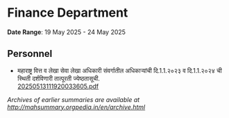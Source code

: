# Finance Department

**Date Range**: 19 May 2025 - 24 May 2025


## Personnel
- महाराष्ट्र वित्त व लेखा सेवा लेखा अधिकारी  संवर्गातील अधिकाऱ्यांची दि.1.1.२०२३ व दि.1.1.२०२४ ची स्थिती दर्शविणारी तात्पूरती ज्येष्ठतासूची.\
  [20250513111920033605.pdf](https://gr.maharashtra.gov.in/assets/public/20250513111920033605.pdf)


*Archives of earlier summaries are available at http://mahsummary.orgpedia.in/en/archive.html*
